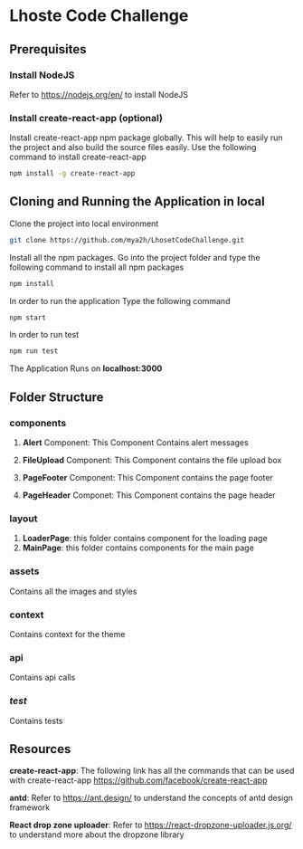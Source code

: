 # Lhoste Code Challenge

## Prerequisites

### Install NodeJS
Refer to https://nodejs.org/en/ to install NodeJS
### Install create-react-app (optional)
Install create-react-app npm package globally. This will help to easily run the project and also build the source files easily. Use the following command to install create-react-app

```bash
npm install -g create-react-app
```

## Cloning and Running the Application in local

Clone the project into local environment 

```bash
git clone https://github.com/mya2h/LhosetCodeChallenge.git
```

Install all the npm packages. Go into the project folder and type the following command to install all npm packages

```bash
npm install
```

In order to run the application Type the following command

```bash
npm start
```

In order to run test

```bash
npm run test
```

The Application Runs on **localhost:3000**

## Folder Structure
### components

1. **Alert** Component: This Component Contains alert messages

2. **FileUpload** Component: This Component contains the file upload box

3. **PageFooter** Component: This Component contains the page footer

4. **PageHeader** Componet: This Component contains the page header

### layout

1. **LoaderPage**: this folder contains component for the loading page
2. **MainPage**: this folder contains components for the main page

### assets

Contains all the images and styles 

### context

Contains context for the theme

### api

Contains api calls

### _test_

Contains tests

## Resources

**create-react-app**: The following link has all the commands that can be used with create-react-app
https://github.com/facebook/create-react-app

**antd**: Refer to https://ant.design/ to understand the concepts of antd design framework 

**React drop zone uploader**: Refer to https://react-dropzone-uploader.js.org/ to understand more about the dropzone library